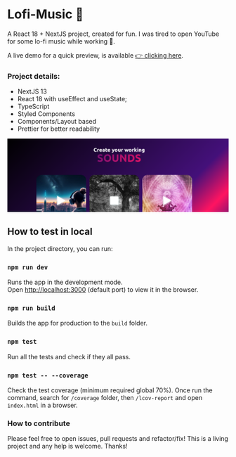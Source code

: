 # Lofi-Music 🎵

A React 18 + NextJS project, created for fun. I was tired to open YouTube for some lo-fi music while working 🤭.

A live demo for a quick preview, is available [👉 clicking here](https://www.lofimusic.dev/).

### Project details:
* NextJS 13
* React 18 with useEffect and useState;
* TypeScript
* Styled Components
* Components/Layout based
* Prettier for better readability 

![alt text](https://raw.githubusercontent.com/riccardobertolini/lofi-music/master/public/github_image.png)


## How to test in local

In the project directory, you can run:

### `npm run dev`

Runs the app in the development mode.\
Open [http://localhost:3000](http://localhost:3000) (default port) to view it in the browser.


### `npm run build`

Builds the app for production to the `build` folder.

### `npm test`

Run all the tests and check if they all pass.

### `npm test -- --coverage`

Check the test coverage (minimum required global 70%). 
Once run the command, search for `/coverage` folder, then `/lcov-report` and open `index.html` in a browser.

### How to contribute
Please feel free to open issues, pull requests and refactor/fix! This is a living project and any help is welcome. Thanks!
